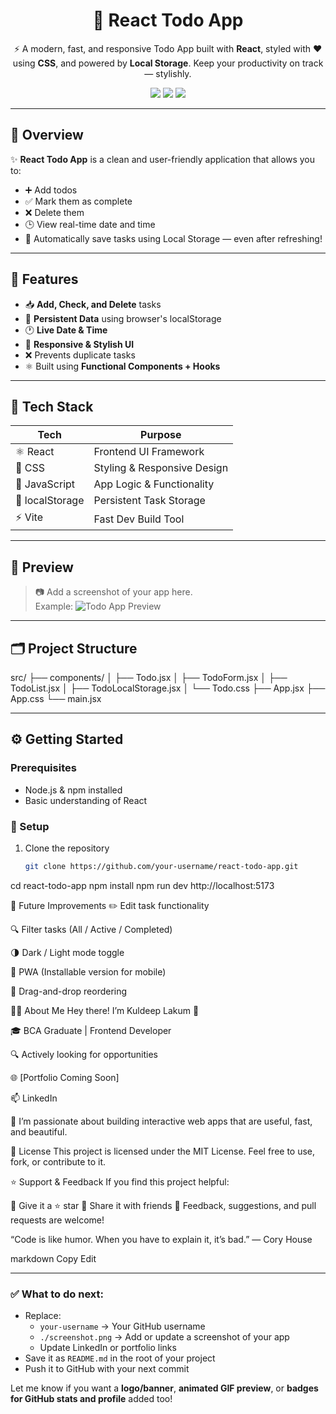 <h1 align="center">📝 React Todo App</h1>

<p align="center">
  ⚡ A modern, fast, and responsive Todo App built with <strong>React</strong>, styled with ❤️ using <strong>CSS</strong>, and powered by <strong>Local Storage</strong>.  
  Keep your productivity on track — stylishly.
</p>

<p align="center">
  <img src="https://img.shields.io/badge/React-Fast%20&%20Reliable-blue?style=for-the-badge&logo=react" />
  <img src="https://img.shields.io/badge/Mobile-Friendly-%F0%9F%93%B1-green?style=for-the-badge" />
  <img src="https://img.shields.io/badge/Open%20Source-%E2%9C%94-lightgrey?style=for-the-badge" />
</p>

---

## 🌟 Overview

✨ **React Todo App** is a clean and user-friendly application that allows you to:
- ➕ Add todos
- ✅ Mark them as complete
- ❌ Delete them
- 🕒 View real-time date and time
- 💾 Automatically save tasks using Local Storage — even after refreshing!

---

## 🎯 Features

- 📥 **Add, Check, and Delete** tasks
- 💾 **Persistent Data** using browser's localStorage
- 🕐 **Live Date & Time**
- 🌈 **Responsive & Stylish UI**
- ❌ Prevents duplicate tasks
- ⚛️ Built using **Functional Components + Hooks**

---

## 🧰 Tech Stack

| Tech        | Purpose                        |
|-------------|--------------------------------|
| ⚛️ React     | Frontend UI Framework          |
| 🎨 CSS       | Styling & Responsive Design    |
| 🧠 JavaScript | App Logic & Functionality      |
| 💾 localStorage | Persistent Task Storage     |
| ⚡ Vite       | Fast Dev Build Tool            |

---

## 📸 Preview

> 📷 Add a screenshot of your app here.  
> Example:
> ![Todo App Preview](./screenshot.png)

---

## 🗂️ Project Structure

src/
├── components/
│ ├── Todo.jsx
│ ├── TodoForm.jsx
│ ├── TodoList.jsx
│ ├── TodoLocalStorage.jsx
│ └── Todo.css
├── App.jsx
├── App.css
└── main.jsx


---

## ⚙️ Getting Started

### Prerequisites
- Node.js & npm installed
- Basic understanding of React

### 🔧 Setup

1. Clone the repository  
   ```bash
   git clone https://github.com/your-username/react-todo-app.git
cd react-todo-app
npm install
npm run dev
http://localhost:5173

🚀 Future Improvements
✏️ Edit task functionality

🔍 Filter tasks (All / Active / Completed)

🌗 Dark / Light mode toggle

📱 PWA (Installable version for mobile)

🧲 Drag-and-drop reordering

🙋‍♂️ About Me
Hey there! I’m Kuldeep Lakum 👋

🎓 BCA Graduate | Frontend Developer

🔍 Actively looking for opportunities

🌐 [Portfolio Coming Soon]

📫 LinkedIn

💬 I’m passionate about building interactive web apps that are useful, fast, and beautiful.

📄 License
This project is licensed under the MIT License.
Feel free to use, fork, or contribute to it.

⭐ Support & Feedback
If you find this project helpful:

💖 Give it a ⭐ star
🔁 Share it with friends
💬 Feedback, suggestions, and pull requests are welcome!

“Code is like humor. When you have to explain it, it’s bad.” — Cory House

markdown
Copy
Edit

---

### ✅ What to do next:
- Replace:
  - `your-username` → Your GitHub username
  - `./screenshot.png` → Add or update a screenshot of your app
  - Update LinkedIn or portfolio links
- Save it as `README.md` in the root of your project
- Push it to GitHub with your next commit

Let me know if you want a **logo/banner**, **animated GIF preview**, or **badges for GitHub stats and profile** added too!











